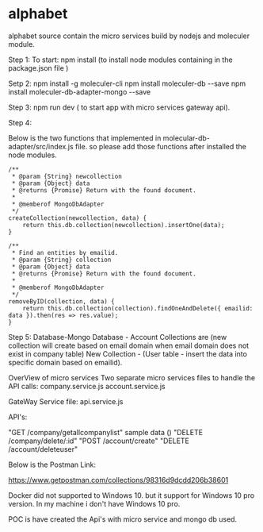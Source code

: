 # alphabet

alphabet source contain the micro services build by nodejs and moleculer module.

Step 1:
To start:
npm install (to install node modules containing in the package.json file )

Setp 2:
npm install -g moleculer-cli
npm install moleculer-db --save
npm install moleculer-db-adapter-mongo --save


Step 3:
npm run dev ( to start app with micro services gateway api).


Step 4:

Below  is the two functions that implemented in molecular-db-adapter/src/index.js file. so please add those functions after installed the node modules.

	/**
	 * @param {String} newcollection
	 * @param {Object} data
	 * @returns {Promise} Return with the found document.
	 *
	 * @memberof MongoDbAdapter
	 */
	createCollection(newcollection, data) {
		return this.db.collection(newcollection).insertOne(data);
	}

	/**
	 * Find an entities by emailid.
	 * @param {String} collection
	 * @param {Object} data
	 * @returns {Promise} Return with the found document.
	 *
	 * @memberof MongoDbAdapter
	 */
	removeByID(collection, data) {
		return this.db.collection(collection).findOneAndDelete({ emailid: data }).then(res => res.value);
	} 

Step 5:
Database-Mongo
Database - Account
Collections are (new collection will create based on email domain when email domain does not exist in company table)
New Collection - (User table - insert the data into specific domain based on emailid).


OverView of micro services
Two separate micro services files to handle the API calls:
company.service.js
account.service.js

GateWay Service file: 
api.service.js

API's:

"GET /company/getallcompanylist" sample data ()
"DELETE /company/delete/:id" 
"POST /account/create" 
"DELETE /account/deleteuser" 


Below is the Postman Link:

https://www.getpostman.com/collections/98316d9dcdd206b38601


Docker did not supported to Windows 10. but it support for Windows 10 pro version.
In my machine i don't have Windows 10 pro.

POC is have created the Api's with micro service and mongo db used.













